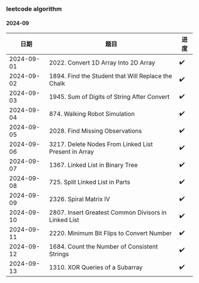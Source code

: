 ### leetcode algorithm


#### 2024-09

| 日期         | 题目                                                   | 进度 |
|------------|------------------------------------------------------|----|
| 2024-09-01 | 2022. Convert 1D Array Into 2D Array                 | ✔️ |
| 2024-09-02 | 1894. Find the Student that Will Replace the Chalk   | ✔️ |
| 2024-09-03 | 1945. Sum of Digits of String After Convert          | ✔️ |
| 2024-09-04 | 874. Walking Robot Simulation                        | ✔️ |
| 2024-09-05 | 2028. Find Missing Observations                      | ✔️ |
| 2024-09-06 | 3217. Delete Nodes From Linked List Present in Array | ✔️ |
| 2024-09-07 | 1367. Linked List in Binary Tree                     | ✔️ |
| 2024-09-08 | 725. Split Linked List in Parts                      | ✔️ |
| 2024-09-09 | 2326. Spiral Matrix IV                               | ✔️ |
| 2024-09-10 | 2807. Insert Greatest Common Divisors in Linked List | ✔️ |
| 2024-09-11 | 2220. Minimum Bit Flips to Convert Number            | ✔️ |
| 2024-09-12 | 1684. Count the Number of Consistent Strings         | ✔️ |
| 2024-09-13 | 1310. XOR Queries of a Subarray                      | ✔️ |
